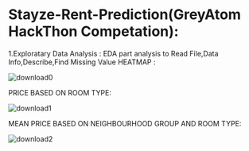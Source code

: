 # Stayze-Rent-Prediction(GreyAtom HackThon Competation):
1.Exploratary Data Analysis :
     EDA part analysis to Read File,Data Info,Describe,Find Missing Value
 HEATMAP : 

![download0](https://user-images.githubusercontent.com/73115703/147379290-444ae27e-1c26-47ca-a487-800806345562.png)


PRICE BASED ON ROOM TYPE:



![download1](https://user-images.githubusercontent.com/73115703/147379322-3c51cb62-6a4d-4fc1-b056-71c0264dc3f7.png)



MEAN PRICE BASED ON NEIGHBOURHOOD GROUP AND ROOM TYPE:


![download2](https://user-images.githubusercontent.com/73115703/147379383-5acfbcca-37af-4cde-a0b2-ad1333c0e0bc.png)

